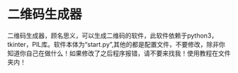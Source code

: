 # 二维码生成器
二维码生成器，顾名思义，可以生成二维码的软件，此软件依赖于python3，tkinter，PIL库。软件本体为“start.py”,其他的都是配置文件，不要修改，除非你知道你自己在做什么！如果修改了之后程序报错，请不要来找我！使用教程在文件夹内！
